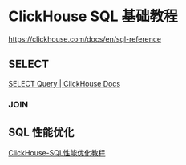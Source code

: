 # ClickHouse SQL 基础教程

https://clickhouse.com/docs/en/sql-reference

## SELECT

[SELECT Query | ClickHouse Docs](https://clickhouse.com/docs/en/sql-reference/statements/select)

### JOIN

## SQL 性能优化

[ClickHouse-SQL性能优化教程](work/component/Big-Data/ClickHouse/API/ClickHouse-SQL性能优化教程.md)